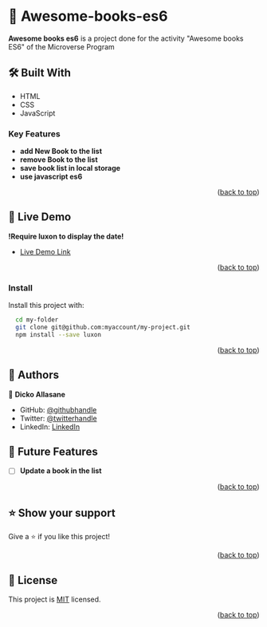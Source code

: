 <a name="readme-top"></a>

# 📖 Awesome-books-es6<a name="about-project"></a>
**Awesome books es6** is a project done for the activity "Awesome books ES6" of the Microverse Program

## 🛠 Built With <a name="built-with"></a>
- HTML
- CSS
- JavaScript

### Key Features <a name="key-features"></a>

- **add New Book to the list**
- **remove Book to the list**
- **save book list in local storage**
- **use javascript es6**

<p align="right">(<a href="#readme-top">back to top</a>)</p>

## 🚀 Live Demo <a name="live-demo"></a>

**!Require luxon to display the date!**
- [Live Demo Link](https://trast00.github.io/Awesome-books-es6/)

<p align="right">(<a href="#readme-top">back to top</a>)</p>

### Install

Install this project with:

```sh
  cd my-folder
  git clone git@github.com:myaccount/my-project.git
  npm install --save luxon
```

<p align="right">(<a href="#readme-top">back to top</a>)</p>

## 👥 Authors <a name="authors"></a>

👤 **Dicko Allasane**

- GitHub: [@githubhandle](https://github.com/Trast00)
- Twitter: [@twitterhandle](https://twitter.com/AllassaneDicko0/)
- LinkedIn: [LinkedIn](https://www.linkedin.com/in/allassane-dicko-744aaa224)



## 🔭 Future Features <a name="future-features"></a>

- [ ] **Update a book in the list**

<p align="right">(<a href="#readme-top">back to top</a>)</p>

## ⭐️ Show your support <a name="support"></a>

Give a ⭐️ if you like this project!

<p align="right">(<a href="#readme-top">back to top</a>)</p>

## 📝 License <a name="license"></a>

This project is [MIT](./LICENSE) licensed.

<p align="right">(<a href="#readme-top">back to top</a>)</p>
